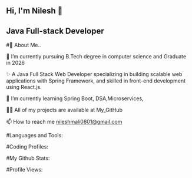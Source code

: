 

## Hi, I'm Nilesh 👋
## Java Full-stack Developer 



#💬 About Me..
  
🔭 I’m currently pursuing B.Tech degree in computer science and Graduate in 2026

✨ A Java Full Stack Web Developer specializing in building scalable web applications with Spring Framework, and skilled in front-end development using React.js.

🌱 I’m currently learning Spring Boot, DSA,Microservices,

👨‍💻 All of my projects are available at My_GitHub 

📫 How to reach me nileshmali0801@gmail.com



#Languages and Tools:
   




#Coding Profiles:




#My Github Stats:



#Profile Views:
